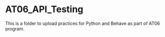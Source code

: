 # AT06_API_Testing

This is a folder to upload practices for Python and Behave as part of AT06 program.
